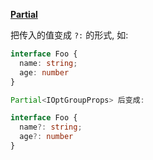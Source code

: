 [**Partial**](https://juejin.im/entry/5b55a152e51d4519503b3e77)

把传入的值变成 `?:` 的形式, 如: 
```ts
interface Foo {
  name: string;
  age: number
}

Partial<IOptGroupProps> 后变成:

interface Foo {
  name?: string;
  age?: number
}
```